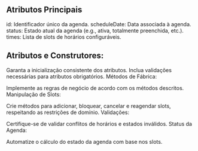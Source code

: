 ## Atributos Principais
id: Identificador único da agenda.
scheduleDate: Data associada à agenda.
status: Estado atual da agenda (e.g., ativa, totalmente preenchida, etc.).
times: Lista de slots de horários configuráveis.

## Atributos e Construtores:

Garanta a inicialização consistente dos atributos.
Inclua validações necessárias para atributos obrigatórios.
Métodos de Fábrica:

Implemente as regras de negócio de acordo com os métodos descritos.
Manipulação de Slots:

Crie métodos para adicionar, bloquear, cancelar e reagendar slots, respeitando as restrições de domínio.
Validações:

Certifique-se de validar conflitos de horários e estados inválidos.
Status da Agenda:

Automatize o cálculo do estado da agenda com base nos slots.